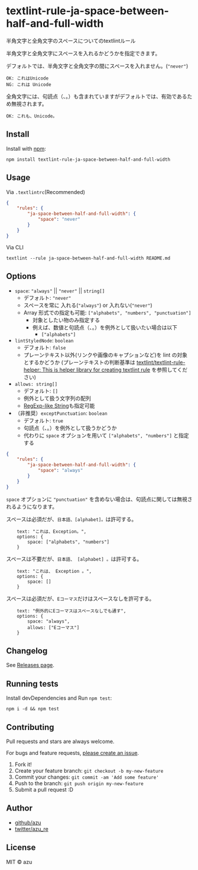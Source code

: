 # textlint-rule-ja-space-between-half-and-full-width

半角文字と全角文字のスペースについてのtextlintルール

半角文字と全角文字にスペースを入れるかどうかを指定できます。

デフォルトでは、半角文字と全角文字の間にスペースを入れません。(`"never"`)

    OK: これはUnicode
    NG: これは Unicode

全角文字には、句読点（、。）も含まれていますがデフォルトでは、有効であるため無視されます。

    OK: これも、Unicode。

## Install

Install with [npm](https://www.npmjs.com/):

    npm install textlint-rule-ja-space-between-half-and-full-width

## Usage

Via `.textlintrc`(Recommended)

```json
{
    "rules": {
        "ja-space-between-half-and-full-width": {
            "space": "never"
        }
    }
}
```

Via CLI

```
textlint --rule ja-space-between-half-and-full-width README.md
```


## Options

- `space`: `"always"` || `"never"` || `string[]`
    - デフォルト: `"never"`
    - スペースを常に 入れる(`"always"`) or 入れない(`"never"`)
    - Array 形式での指定も可能: `["alphabets", "numbers", "punctuation"]`
      - 対象としたい物のみ指定する
      - 例えば、数値と句読点（、。）を例外として扱いたい場合は以下
        - `["alphabets"]`
- `lintStyledNode`: `boolean`
    - デフォルト: `false`
    - プレーンテキスト以外(リンクや画像のキャプションなど)を lint の対象とするかどうか (プレーンテキストの判断基準は [textlint/textlint-rule-helper: This is helper library for creating textlint rule](https://github.com/textlint/textlint-rule-helper#rulehelperisplainstrnodenode-boolean) を参照してください)
- `allows: string[]`
    - デフォルト: `[]`
    - 例外として扱う文字列の配列
    - [RegExp-like String](https://github.com/textlint/regexp-string-matcher?tab=readme-ov-file#regexp-like-string)も指定可能
- （非推奨）`exceptPunctuation`: `boolean`
  - デフォルト: `true`
  - 句読点（、。）を例外として扱うかどうか
  - 代わりに `space` オプションを用いて `["alphabets", "numbers"]` と指定する

```json
{
    "rules": {
        "ja-space-between-half-and-full-width": {
            "space": "always"
        }
    }
}
```

`space` オプションに `"punctuation"` を含めない場合は、句読点に関しては無視されるようになります。

スペースは必須だが、`日本語、[alphabet]。`は許可する。

        text: "これは、Exception。",
        options: {
            space: ["alphabets", "numbers"]
        }

スペースは不要だが、`日本語、 [alphabet] 。`は許可する。

        text: "これは、 Exception 。",
        options: {
            space: []
        }

スペースは必須だが、`Eコーマス`だけはスペースなしを許可する。

        text: "例外的にEコーマスはスペースなしでも通す",
        options: {
            space: "always",
            allows: ["Eコーマス"]
        }

## Changelog

See [Releases page](https://github.com/textlint-ja/textlint-rule-preset-ja-spacing/releases).

## Running tests

Install devDependencies and Run `npm test`:

    npm i -d && npm test

## Contributing

Pull requests and stars are always welcome.

For bugs and feature requests, [please create an issue](https://github.com/textlint-ja/textlint-rule-preset-ja-spacing/issues).

1. Fork it!
2. Create your feature branch: `git checkout -b my-new-feature`
3. Commit your changes: `git commit -am 'Add some feature'`
4. Push to the branch: `git push origin my-new-feature`
5. Submit a pull request :D

## Author

- [github/azu](https://github.com/azu)
- [twitter/azu_re](https://twitter.com/azu_re)

## License

MIT © azu
